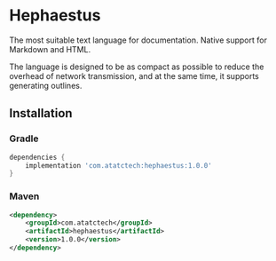 # Hephaestus

The most suitable text language for documentation. Native support for Markdown and HTML.

The language is designed to be as compact as possible to reduce the overhead of network transmission, and at the same time, it supports generating outlines.

## Installation

### Gradle

```groovy
dependencies {
    implementation 'com.atatctech:hephaestus:1.0.0'
}
```

### Maven

```xml
<dependency>
    <groupId>com.atatctech</groupId>
    <artifactId>hephaestus</artifactId>
    <version>1.0.0</version>
</dependency>
```

